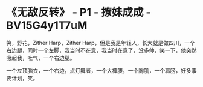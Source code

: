 # 《无敌反转》 - P1 - 撩妹成成 - BV15G4y1T7uM

笑，野花，Zither Harp，Zither Harp，但是我是年轻人，长大就是做四川，一个右边腿，同时一个左脚，我当时不在意，我当时在意了，没多帅，笑一下，他突然吸起我，吐气，一个右边腿。

一个左顶脑衣，一个右边，点灯舞者，一个大褲腰，一个胸肌，一个肩膀，好多事要计划，笑。